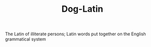 ---
title: Dog-Latin
letter: D
permalink: "/definitions/bld-dog-latin.html"
body: The Latin of illiterate persons; Latin words put together on the English grammatical
  system
published_at: '2018-07-07'
source: Black's Law Dictionary 2nd Ed (1910)
layout: post
---